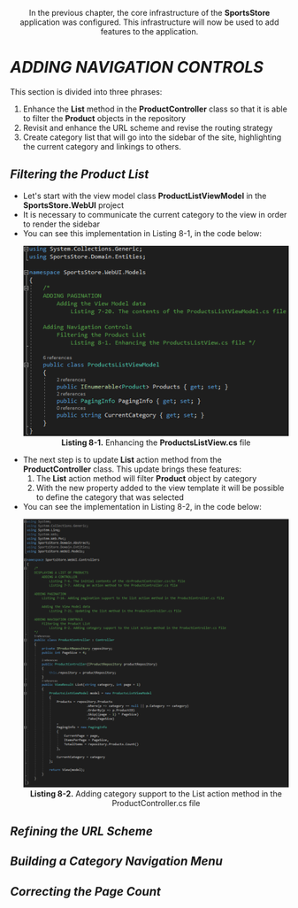 <p align="center">
    In the previous chapter, the core infrastructure of the <b>SportsStore </b> application was configured. This infrastructure will now be used to add features to the application.    
</p>

<h1><i>ADDING NAVIGATION CONTROLS</i></h1>
    This section is divided into three phrases:<br />
    <ol>
        <li>
            Enhance the <b>List</b> method in the <b>ProductController</b> class so that it is able to filter the <b>Product</b> objects in the repository
        </li>
        <li>
            Revisit and enhance the URL scheme and revise the routing strategy
        </li>
        <li>
            Create category list that will go into the sidebar of the site, highlighting the current category and linkings to others.
        </li>                
    </ol>

<h2><i>Filtering the Product List</i></h2>
    <ul>
        <li>Let's start with the view model class <b>ProductListViewModel</b> in the <b>SportsStore.WebUI</b> project</li>
        <li>It is necessary to communicate the current category to the view in order to render the sidebar</li>
        <li>
            	You can see this implementation in Listing 8-1, in the code below:
	        <p align="center">
                	<img src="Pictures/Listing 8-1.png" /><br />
	                <b>Listing 8-1.</b> Enhancing the <b>ProductsListView.cs</b> file
		</p>
        </li>
	<li>
		The next step is to update <b>List</b> action method from the <b>ProductController</b> class. This update brings these features:
		<ol>
			<li>The <b>List</b> action method will filter <b>Product</b> object by category</li>
			<li>With the new property added to the view template it will be possible to define the category that was selected</li>
		</ol>
	</li>
	<li>
		You can see the implementation in Listing 8-2, in the code below:
	        <p align="center">
        		<img src="Pictures/Listing 8-2.png" /><br />
			<b>Listing 8-2.</b> Adding category support to the List action method in the ProductController.cs file
		</p>
	</li>
    </ul>
	
<h2><i>Refining the URL Scheme</i></h2>
<h2><i>Building a Category Navigation Menu</i></h2>
<h2><i>Correcting the Page Count</i></h2>
